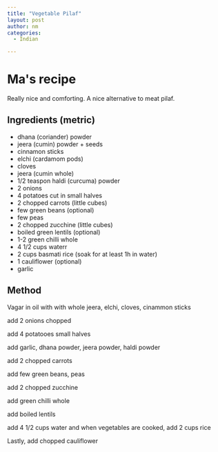 ```yaml
---
title: "Vegetable Pilaf"
layout: post
author: nm
categories:
  - Indian

---
```

# Ma's recipe

Really nice and comforting. A nice alternative to meat pilaf. 

## Ingredients (metric)

- dhana (coriander)  powder 
- jeera (cumin) powder + seeds 
- cinnamon sticks
- elchi (cardamom pods)
- cloves
- jeera (cumin whole)
- 1/2 teaspon haldi (curcuma) powder
- 2 onions 
- 4 potatoes cut in small halves
- 2 chopped carrots (little cubes)
- few green beans (optional)
- few peas 
- 2 chopped zucchine (little cubes)
- boiled green lentils (optional)
- 1-2 green chilli whole 
- 4 1/2 cups waterr 
- 2 cups basmati rice (soak for at least 1h in water)
- 1 cauliflower (optional)
- garlic 


## Method

Vagar in oil with with whole jeera, elchi, cloves, cinammon sticks

add 2 onions chopped

add 4 potatooes small halves

add garlic, dhana powder, jeera powder, haldi powder 

add 2 chopped carrots

add few green beans, peas 

add 2 chopped zucchine 

add green chilli whole 

add boiled lentils 

add 4 1/2 cups water and when vegetables are cooked, add 2 cups rice 

Lastly, add chopped cauliflower 
